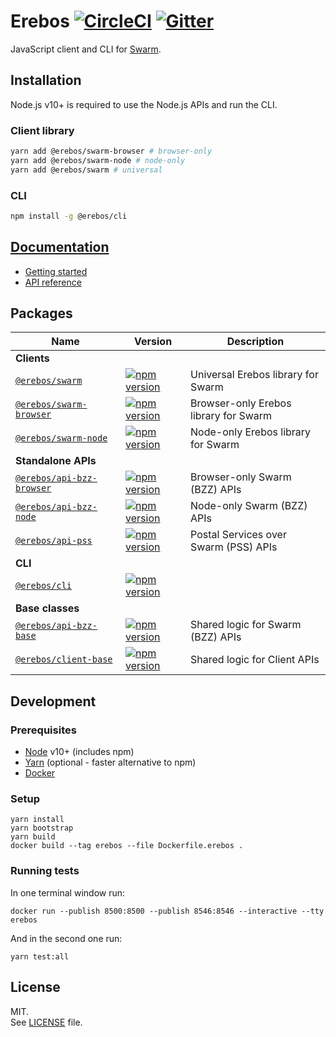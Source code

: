 # Erebos [![CircleCI](https://img.shields.io/circleci/project/github/MainframeHQ/erebos.svg)](https://circleci.com/gh/MainframeHQ/erebos) [![Gitter](https://badges.gitter.im/MainframeHQ/erebos.svg)](https://gitter.im/MainframeHQ/erebos)

JavaScript client and CLI for [Swarm](https://swarm-guide.readthedocs.io/en/latest/index.html).

## Installation

Node.js v10+ is required to use the Node.js APIs and run the CLI.

### Client library

```sh
yarn add @erebos/swarm-browser # browser-only
yarn add @erebos/swarm-node # node-only
yarn add @erebos/swarm # universal
```

### CLI

```sh
npm install -g @erebos/cli
```

## [Documentation](https://erebos.js.org)

- [Getting started](https://erebos.js.org/docs/getting-started)
- [API reference](https://erebos.js.org/docs/swarm-client)

## Packages

| Name | Version | Description |
| ---- | ------- | ----------- |
| **Clients**
| [`@erebos/swarm`](/packages/swarm) | [![npm version](https://img.shields.io/npm/v/@erebos/swarm.svg)](https://www.npmjs.com/package/@erebos/swarm) | Universal Erebos library for Swarm
| [`@erebos/swarm-browser`](/packages/swarm-browser) | [![npm version](https://img.shields.io/npm/v/@erebos/swarm-browser.svg)](https://www.npmjs.com/package/@erebos/swarm-browser) | Browser-only Erebos library for Swarm
| [`@erebos/swarm-node`](/packages/swarm-node) | [![npm version](https://img.shields.io/npm/v/@erebos/swarm-node.svg)](https://www.npmjs.com/package/@erebos/swarm-node) | Node-only Erebos library for Swarm
| **Standalone APIs**
| [`@erebos/api-bzz-browser`](/packages/api-bzz-browser) | [![npm version](https://img.shields.io/npm/v/@erebos/api-bzz-browser.svg)](https://www.npmjs.com/package/@erebos/api-bzz-browser) | Browser-only Swarm (BZZ) APIs
| [`@erebos/api-bzz-node`](/packages/api-bzz-node) | [![npm version](https://img.shields.io/npm/v/@erebos/api-bzz-node.svg)](https://www.npmjs.com/package/@erebos/api-bzz-node) | Node-only Swarm (BZZ) APIs
| [`@erebos/api-pss`](/packages/api-pss) | [![npm version](https://img.shields.io/npm/v/@erebos/api-pss.svg)](https://www.npmjs.com/package/@erebos/api-pss) | Postal Services over Swarm (PSS) APIs
| **CLI**
| [`@erebos/cli`](/packages/cli) | [![npm version](https://img.shields.io/npm/v/@erebos/cli.svg)](https://www.npmjs.com/package/@erebos/cli) |
| **Base classes**
| [`@erebos/api-bzz-base`](/packages/api-bzz-base) | [![npm version](https://img.shields.io/npm/v/@erebos/api-bzz-base.svg)](https://www.npmjs.com/package/@erebos/api-bzz-base) | Shared logic for Swarm (BZZ) APIs
| [`@erebos/client-base`](/packages/client-base) | [![npm version](https://img.shields.io/npm/v/@erebos/client-base.svg)](https://www.npmjs.com/package/@erebos/client-base) | Shared logic for Client APIs

## Development

### Prerequisites

- [Node](https://nodejs.org/en/) v10+ (includes npm)
- [Yarn](https://yarnpkg.com/lang/en/) (optional - faster alternative to npm)
- [Docker](https://www.docker.com/community-edition)

### Setup

```
yarn install
yarn bootstrap
yarn build
docker build --tag erebos --file Dockerfile.erebos .
```

### Running tests

In one terminal window run:

```
docker run --publish 8500:8500 --publish 8546:8546 --interactive --tty erebos
```

And in the second one run:

```
yarn test:all
```

## License

MIT.\
See [LICENSE](LICENSE) file.

